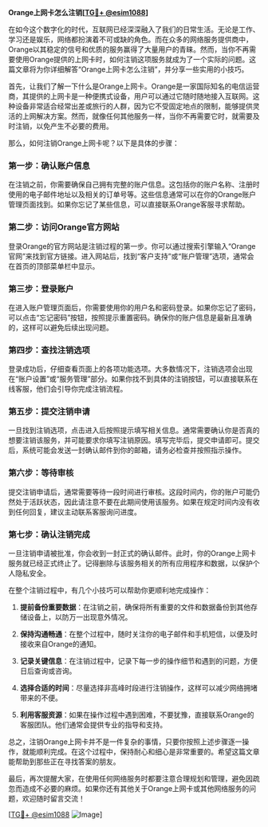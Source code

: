 **Orange上网卡怎么注销[[TG💪+ @esim1088](https://t.me/s/esim1088)]**

在如今这个数字化的时代，互联网已经深深融入了我们的日常生活。无论是工作、学习还是娱乐，网络都扮演着不可或缺的角色。而在众多的网络服务提供商中，Orange以其稳定的信号和优质的服务赢得了大量用户的青睐。然而，当你不再需要使用Orange提供的上网卡时，如何注销这项服务就成为了一个实际的问题。这篇文章将为你详细解答“Orange上网卡怎么注销”，并分享一些实用的小技巧。

首先，让我们了解一下什么是Orange上网卡。Orange是一家国际知名的电信运营商，其提供的上网卡是一种便携式设备，用户可以通过它随时随地接入互联网。这种设备非常适合经常出差或旅行的人群，因为它不受固定地点的限制，能够提供灵活的上网解决方案。然而，就像任何其他服务一样，当你不再需要它时，就需要及时注销，以免产生不必要的费用。

那么，如何注销Orange上网卡呢？以下是具体的步骤：

### 第一步：确认账户信息

在注销之前，你需要确保自己拥有完整的账户信息。这包括你的账户名称、注册时使用的电子邮件地址以及相关的订单号等。这些信息通常可以在你的Orange账户管理页面找到。如果你忘记了某些信息，可以直接联系Orange客服寻求帮助。

### 第二步：访问Orange官方网站

登录Orange的官方网站是注销过程的第一步。你可以通过搜索引擎输入“Orange官网”来找到官方链接。进入网站后，找到“客户支持”或“账户管理”选项，通常会在首页的顶部菜单栏中显示。

### 第三步：登录账户

在进入账户管理页面后，你需要使用你的用户名和密码登录。如果你忘记了密码，可以点击“忘记密码”按钮，按照提示重置密码。确保你的账户信息是最新且准确的，这样可以避免后续出现问题。

### 第四步：查找注销选项

登录成功后，仔细查看页面上的各项功能选项。大多数情况下，注销选项会出现在“账户设置”或“服务管理”部分。如果你找不到具体的注销按钮，可以直接联系在线客服，他们会引导你完成注销流程。

### 第五步：提交注销申请

一旦找到注销选项，点击进入后按照提示填写相关信息。通常需要确认你是否真的想要注销该服务，并可能要求你填写注销原因。填写完毕后，提交申请即可。提交后，系统可能会发送一封确认邮件到你的邮箱，请务必检查并按照指示操作。

### 第六步：等待审核

提交注销申请后，通常需要等待一段时间进行审核。这段时间内，你的账户可能仍然处于活跃状态，因此请注意不要在此期间使用该服务。如果在规定时间内没有收到任何回复，建议主动联系客服询问进度。

### 第七步：确认注销完成

一旦注销申请被批准，你会收到一封正式的确认邮件。此时，你的Orange上网卡服务就已经正式终止了。记得删除与该服务相关的所有应用程序和数据，以保护个人隐私安全。

在整个注销过程中，有几个小技巧可以帮助你更顺利地完成操作：

1. **提前备份重要数据**：在注销之前，确保将所有重要的文件和数据备份到其他存储设备上，以防万一出现意外情况。
   
2. **保持沟通畅通**：在整个过程中，随时关注你的电子邮件和手机短信，以便及时接收来自Orange的通知。

3. **记录关键信息**：在注销过程中，记录下每一步的操作细节和遇到的问题，方便日后查询或咨询。

4. **选择合适的时间**：尽量选择非高峰时段进行注销操作，这样可以减少网络拥堵带来的不便。

5. **利用客服资源**：如果在操作过程中遇到困难，不要犹豫，直接联系Orange的客服团队。他们通常会提供专业的指导和支持。

总之，注销Orange上网卡并不是一件复杂的事情，只要你按照上述步骤逐一操作，就能顺利完成。在这个过程中，保持耐心和细心是非常重要的。希望这篇文章能帮助到那些正在寻找答案的朋友。

最后，再次提醒大家，在使用任何网络服务时都要注意合理规划和管理，避免因疏忽而造成不必要的麻烦。如果你还有其他关于Orange上网卡或其他网络服务的问题，欢迎随时留言交流！

[[TG💪+ @esim1088](https://t.me/s/esim1088) ![Image](https://i.postimg.cc/4NQfJmqS/Snipaste-2025-05-13-00-14-12.png)]